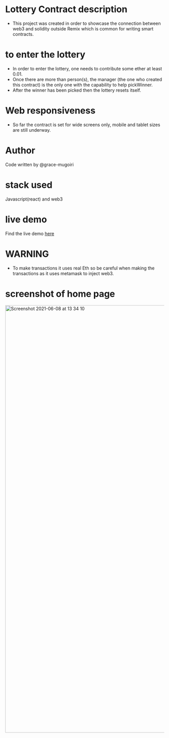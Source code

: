 # Lottery Contract description

- This project was created in order to showcase the connection between web3 and solidity outside Remix which is common for writing smart contracts.


# to enter the lottery

- In order to enter the lottery, one needs to contribute some ether at least 0.01. 
- Once there are more than person(s), the manager (the one who created this contract) is the only one with the capability to help pickWinner.
- After the winner has been picked then the lottery resets itself.


# Web responsiveness

- So far the contract is set for wide screens only, mobile and tablet sizes are still underway.

# Author
Code written by @grace-mugoiri

# stack used
Javascript(react) and web3 

# live demo
Find the live demo [here](https://the-lottery-contract.herokuapp.com/)

# WARNING
- To make transactions it uses real Eth so be careful when making the transactions as it uses metamask to inject web3.

# screenshot of home page
<img width="1350" alt="Screenshot 2021-06-08 at 13 34 10" src="https://user-images.githubusercontent.com/20679425/121170689-395fe900-c85e-11eb-81f5-e52e5e909c9c.png">

